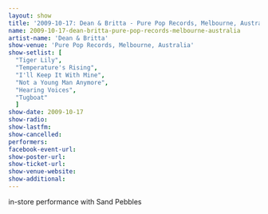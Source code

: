```yaml
---
layout: show
title: '2009-10-17: Dean & Britta - Pure Pop Records, Melbourne, Australia'
name: 2009-10-17-dean-britta-pure-pop-records-melbourne-australia
artist-name: 'Dean & Britta'
show-venue: 'Pure Pop Records, Melbourne, Australia'
show-setlist: [
  "Tiger Lily",
  "Temperature's Rising",
  "I'll Keep It With Mine",
  "Not a Young Man Anymore",
  "Hearing Voices",
  "Tugboat"
  ]
show-date: 2009-10-17
show-radio: 
show-lastfm: 
show-cancelled: 
performers: 
facebook-event-url: 
show-poster-url: 
show-ticket-url: 
show-venue-website: 
show-additional: 
---
```


in-store performance with Sand Pebbles